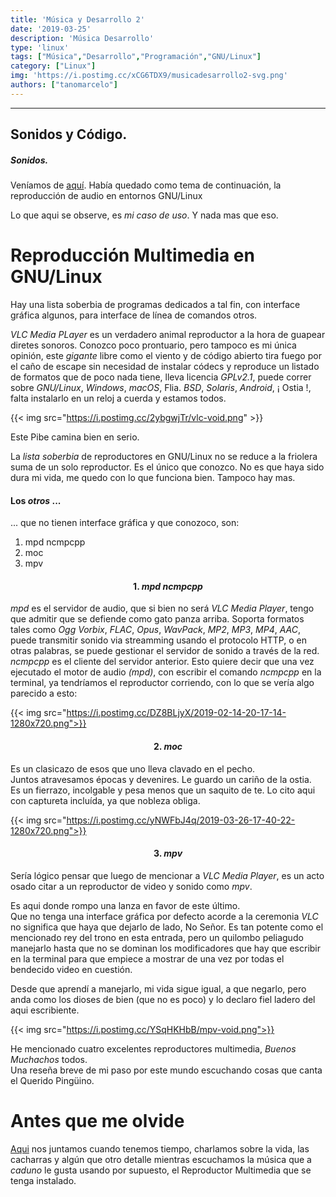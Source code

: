 ```yaml
---
title: 'Música y Desarrollo 2'
date: '2019-03-25'
description: 'Música Desarrollo'
type: 'linux'
tags: ["Música","Desarrollo","Programación","GNU/Linux"]
category: ["Linux"]
img: 'https://i.postimg.cc/xCG6TDX9/musicadesarrollo2-svg.png'
authors: ["tanomarcelo"]
---
```

_________________________________________________________________________
## Sonidos y Código.
##### Sonidos.

Veníamos de [aquí](https://patojad.tk/publicaciones/linux/musicadesarrollo/).
Había quedado como tema de continuación, la reproducción de audio en entornos GNU/Linux

Lo que aqui se observe, es *mi caso de uso*. Y nada mas que eso.

Reproducción Multimedia en GNU/Linux
=====================================
Hay una lista soberbia de programas dedicados a tal fin, con interface gráfica algunos, para interface de línea de comandos otros.

*VLC Media PLayer* es un verdadero animal reproductor a la hora de guapear diretes sonoros. Conozco poco prontuario, pero tampoco es mi única opinión, este *gigante* libre como el viento y de código abierto tira fuego por el caño de escape sin necesidad de instalar códecs y reproduce un listado de formatos que de poco nada tiene, lleva licencia *GPLv2.1*, puede correr sobre *GNU/Linux*, *Windows*, *macOS*, Flia. *BSD*, *Solaris*, *Android*, ¡ Ostia !, falta instalarlo en un reloj a cuerda y estamos todos.

{{< img src="https://i.postimg.cc/2ybgwjTr/vlc-void.png" >}}

Este Pibe camina bien en serio.

La *lista soberbia* de reproductores en GNU/Linux no se reduce a la friolera suma de un solo reproductor. Es el único que conozco.
No es que haya sido dura mi vida, me quedo con lo que funciona bien. Tampoco hay mas.

#### Los *otros* ...
... que no tienen interface gráfica y que conozoco, son:

>
1. mpd ncmpcpp
2. moc
3. mpv
>

#### <p style="text-align: center;"> 1. *mpd ncmpcpp*</p>
*mpd* es el servidor de audio, que si bien no será *VLC Media Player*, tengo que admitir que se defiende como gato panza arriba. Soporta formatos tales como *Ogg Vorbix*, *FLAC*, *Opus*, *WavPack*, *MP2*, *MP3*, *MP4*, *AAC*, puede transmitir sonido via streamming usando el protocolo HTTP, o en otras palabras, se puede gestionar el servidor de sonido a través de la red. <br> *ncmpcpp* es el cliente del servidor anterior. Esto quiere decir que una vez ejecutado el motor de audio *(mpd)*, con escribir el comando *ncmpcpp* en la terminal, ya tendríamos el reproductor corriendo, con lo que se vería algo parecido a esto:

{{< img src="https://i.postimg.cc/DZ8BLjyX/2019-02-14-20-17-14-1280x720.png">}}

#### <p style="text-align: center;"> 2. *moc*</p>
Es un clasicazo de esos que uno lleva clavado en el pecho. <br>Juntos atravesamos épocas y devenires. Le guardo un cariño de la ostia. <br>Es un fierrazo, incolgable y pesa menos que un saquito de te. Lo cito aqui con captureta incluída, ya que nobleza obliga.

{{< img src="https://i.postimg.cc/yNWFbJ4q/2019-03-26-17-40-22-1280x720.png">}}

#### <p style="text-align: center;"> 3. *mpv*</p>

Sería lógico pensar que luego de mencionar a *VLC Media Player*, es un acto osado citar a un reproductor de video y sonido como *mpv*.

Es aqui donde rompo una lanza en favor de este último. <br>
Que no tenga una interface gráfica por defecto acorde a la ceremonia *VLC* no significa que haya que dejarlo de lado, No Señor. Es tan potente como el mencionado rey del trono en esta entrada, pero un quilombo peliagudo manejarlo hasta que no se dominan los modificadores que hay que escribir en la terminal para que empiece a mostrar de una vez por todas el bendecido video en cuestión.

Desde que aprendí a manejarlo, mi vida sigue igual, a que negarlo, pero anda como los dioses de bien (que no es poco) y lo declaro fiel ladero del aqui escribiente.

{{< img src="https://i.postimg.cc/YSqHKHbB/mpv-void.png">}}

He mencionado cuatro excelentes reproductores multimedia, *Buenos Muchachos* todos.<br>
Una reseña breve de mi paso por este mundo escuchando cosas que canta el Querido Pingüino.

Antes que me olvide
==================

[Aqui](https://t.me/comunidadsoftwarelibre) nos juntamos cuando tenemos tiempo, charlamos sobre la vida, las cacharras y algún que otro detalle mientras escuchamos la música que a *caduno* le gusta usando por supuesto, el Reproductor Multimedia que se tenga instalado.
